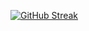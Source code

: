 [![GitHub Streak](https://streak-stats.demolab.com/?YUJECK=DenverCoder1)](https://git.io/streak-stats)
